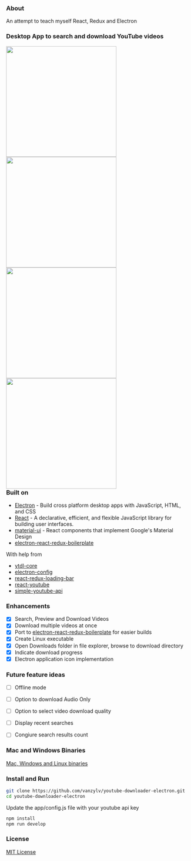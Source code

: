 ### About

An attempt to teach myself React, Redux and Electron

### Desktop App to search and download YouTube videos
<div style="float:left">
<img src="https://i.imgur.com/Bj6jZ2k.png" width="300">

<img src="https://i.imgur.com/qOfSE9Q.png" width="300">

<img src="https://i.imgur.com/DMw7Q1T.png" width="300">

<img src="https://i.imgur.com/LSnoz77.png" width="300">


</div>

### Built on

 - [Electron](https://github.com/electron/electron) - Build cross platform desktop apps with JavaScript, HTML, and CSS 
 - [React](https://github.com/facebook/react) - A declarative, efficient, and flexible JavaScript library for building user interfaces.
 - [material-ui](https://github.com/mui-org/material-ui) - React components that implement Google's Material Design
 - [electron-react-redux-boilerplate](https://github.com/jschr/electron-react-redux-boilerplate)

With help from
 - [ytdl-core](https://github.com/fent/node-ytdl-core)
 - [electron-config](https://github.com/sindresorhus/electron-store)
 - [react-redux-loading-bar](https://github.com/mironov/react-redux-loading-bar)
 - [react-youtube](https://github.com/troybetz/react-youtube)
 - [simple-youtube-api](https://github.com/HyperCoder2975/simple-youtube-api)

### Enhancements
 - [x] Search, Preview and Download Videos
 - [x] Download multiple videos at once
 - [x] Port to [electron-react-redux-boilerplate](https://github.com/jschr/electron-react-redux-boilerplate) for easier builds
 - [x] Create Linux executable
 - [x] Open Downloads folder in file explorer, browse to download directory
 - [x] Indicate download progress
 - [x] Electron application icon implementation

 ### Future feature ideas
 - [ ] Offline mode
 - [ ] Option to download Audio Only
 - [ ] Option to select video download quality
 - [ ] Display recent searches
 - [ ] Congiure search results count
 
 
 

### Mac and Windows Binaries

[Mac, Windows and Linux binaries](https://github.com/vanzylv/youtube-downloader-electron/releases/)

### Install and Run

```bash
git clone https://github.com/vanzylv/youtube-downloader-electron.git
cd youtube-downloader-electron
```

Update the app/config.js file with your youtube api key

```bash
npm install
npm run develop
```

### License
[MIT License](LICENSE)

 
 